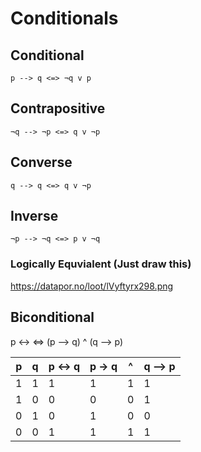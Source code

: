# Conditionals 

## Conditional
	p --> q <=> ¬q v p

## Contrapositive
	¬q --> ¬p <=> q v ¬p

## Converse
	q --> q <=> q v ¬p

## Inverse 
	¬p --> ¬q <=> p v ¬q

### Logically Equvialent (Just draw this)
https://datapor.no/loot/lVyftyrx298.png


## Biconditional
p <-> <=> (p --> q) ^ (q --> p)

|	p 	|	q	|  p <-> q  | p -> q |  	^     |  q --> p   |
|-------|-------|-----------|--------|------------|------------|
|	1	|	1	|	  1		|	1	 |	 	1	  |	 	1	   |
|	1	|	0	|	  0		|	0	 |	 	0	  |	 	1	   |
|	0	|	1	|	  0		|	1	 |	 	0	  |	 	0	   |
|	0	|	0	|	  1		|	1	 |	 	1	  |	 	1	   |
